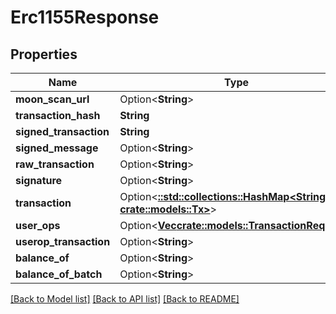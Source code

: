 # Erc1155Response

## Properties

Name | Type | Description | Notes
------------ | ------------- | ------------- | -------------
**moon_scan_url** | Option<**String**> |  | [optional]
**transaction_hash** | **String** |  | 
**signed_transaction** | **String** |  | 
**signed_message** | Option<**String**> |  | [optional]
**raw_transaction** | Option<**String**> |  | [optional]
**signature** | Option<**String**> |  | [optional]
**transaction** | Option<[**::std::collections::HashMap<String, crate::models::Tx>**](Tx.md)> |  | [optional]
**user_ops** | Option<[**Vec<crate::models::TransactionRequest>**](TransactionRequest.md)> |  | [optional]
**userop_transaction** | Option<**String**> |  | [optional]
**balance_of** | Option<**String**> |  | [optional]
**balance_of_batch** | Option<**String**> |  | [optional]

[[Back to Model list]](../README.md#documentation-for-models) [[Back to API list]](../README.md#documentation-for-api-endpoints) [[Back to README]](../README.md)


